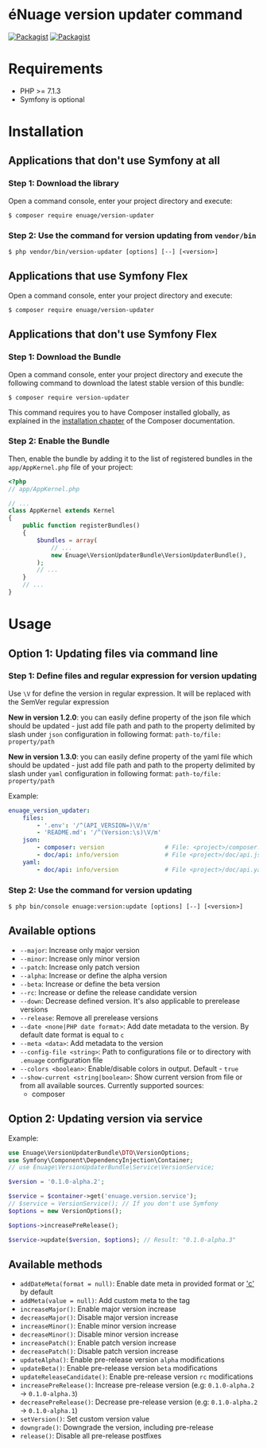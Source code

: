 éNuage version updater command
=======================

[![Packagist](https://img.shields.io/packagist/v/enuage/version-updater.svg)](https://packagist.org/packages/enuage/version-updater)
[![Packagist](https://img.shields.io/packagist/l/enuage/version-updater.svg)](https://packagist.org/packages/enuage/version-updater)

Requirements
============

- PHP >= 7.1.3
- Symfony is optional

Installation
============

Applications that don't use Symfony at all
----------------------------------

### Step 1: Download the library

Open a command console, enter your project directory and execute:

```console
$ composer require enuage/version-updater
```

### Step 2: Use the command for version updating from `vendor/bin`

```
$ php vendor/bin/version-updater [options] [--] [<version>]
```

Applications that use Symfony Flex
----------------------------------

Open a command console, enter your project directory and execute:

```console
$ composer require enuage/version-updater
```

Applications that don't use Symfony Flex
----------------------------------------

### Step 1: Download the Bundle

Open a command console, enter your project directory and execute the
following command to download the latest stable version of this bundle:

```console
$ composer require version-updater
```

This command requires you to have Composer installed globally, as explained
in the [installation chapter](https://getcomposer.org/doc/00-intro.md)
of the Composer documentation.

### Step 2: Enable the Bundle

Then, enable the bundle by adding it to the list of registered bundles
in the `app/AppKernel.php` file of your project:

```php
<?php
// app/AppKernel.php

// ...
class AppKernel extends Kernel
{
    public function registerBundles()
    {
        $bundles = array(
            // ...
            new Enuage\VersionUpdaterBundle\VersionUpdaterBundle(),
        );
        // ...
    }
    // ...
}
```

Usage
=====

## Option 1: Updating files via command line

### Step 1: Define files and regular expression for version updating

Use `\V` for define the version in regular expression. It will be replaced with the SemVer regular expression

**New in version 1.2.0**: you can easily define property of the json
file which should be updated - just add file path and path to the
property delimited by slash under `json` configuration in following
format: `path-to/file: property/path`

**New in version 1.3.0**: you can easily define property of the yaml
file which should be updated - just add file path and path to the
property delimited by slash under `yaml` configuration in following
format: `path-to/file: property/path`

Example:

```yml
enuage_version_updater:
    files:
        - '.env': '/^(API_VERSION=)\V/m'
        - 'README.md': '/^(Version:\s)\V/m'
    json:
        - composer: version                 # File: <project>/composer.json
        - doc/api: info/version             # File <project>/doc/api.json
    yaml:
        - doc/api: info/version             # File <project>/doc/api.yaml
```

### Step 2: Use the command for version updating

```
$ php bin/console enuage:version:update [options] [--] [<version>]
```

Available options
-----------------

- `--major`: Increase only major version
- `--minor`: Increase only minor version
- `--patch`: Increase only patch version
- `--alpha`: Increase or define the alpha version
- `--beta`: Increase or define the beta version
- `--rc`: Increase or define the release candidate version
- `--down`: Decrease defined version. It's also applicable to prerelease versions
- `--release`: Remove all prerelease versions
- `--date <none|PHP date format>`: Add date metadata to the version. By default date format is equal to `c`
- `--meta <data>`: Add metadata to the version
- `--config-file <string>`: Path to configurations file or to directory with `.enuage` configuration file
- `--colors <boolean>`: Enable/disable colors in output. Default - `true`
- `--show-current <string|boolean>`: Show current version from file or from all available sources. Currently supported
sources:
    - composer

## Option 2: Updating version via service

Example:

```php
use Enuage\VersionUpdaterBundle\DTO\VersionOptions;
use Symfony\Component\DependencyInjection\Container;
// use Enuage\VersionUpdaterBundle\Service\VersionService;

$version = '0.1.0-alpha.2';

$service = $container->get('enuage.version.service');
// $service = VersionService(); // If you don't use Symfony
$options = new VersionOptions();

$options->increasePreRelease();

$service->update($version, $options); // Result: "0.1.0-alpha.3"
```

Available methods
-----------------

- `addDateMeta(format = null)`: Enable date meta in provided format or ['c'][1] by default
- `addMeta(value = null)`: Add custom meta to the tag
- `increaseMajor()`: Enable major version increase
- `decreaseMajor()`: Disable major version increase
- `increaseMinor()`: Enable minor version increase
- `decreaseMinor()`: Disable minor version increase
- `increasePatch()`: Enable patch version increase
- `decreasePatch()`: Disable patch version increase
- `updateAlpha()`: Enable pre-release version `alpha` modifications
- `updateBeta()`: Enable pre-release version `beta` modifications
- `updateReleaseCandidate()`: Enable pre-release version `rc` modifications
- `increasePreRelease()`: Increase pre-release version  (e.g: `0.1.0-alpha.2` -> `0.1.0-alpha.3`)
- `decreasePreRelease()`: Decrease pre-release version (e.g: `0.1.0-alpha.2` -> `0.1.0-alpha.1`)
- `setVersion()`: Set custom version value
- `downgrade()`: Downgrade the version, including pre-release
- `release()`: Disable all pre-release postfixes

[1]: https://www.php.net/manual/en/function.date.php
